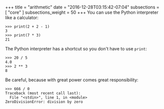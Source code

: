 +++
title = "arithmetic"
date = "2016-12-28T03:15:42-07:04"
subsections = [ "core" ]
subsections_weight = 50
+++
You can use the Python interpreter like a calculator:

	>>> print(2 + 2 - 1)
	3
	>>> print(7 * 3)
	21

The Python interpreter has a shortcut so you don't have to use
`print`:

	>>> 20 / 5
	4.0
	>>> 2 ** 3
	8

Be careful, because with great power comes great responsibility:

	>>> 666 / 0
	Traceback (most recent call last):
	  File "<stdin>", line 1, in <module>
	ZeroDivisionError: division by zero
